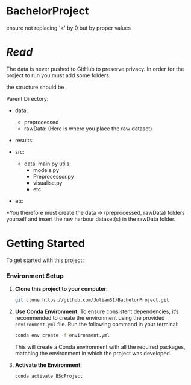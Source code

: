 # BachelorProject
ensure not replacing '<' by 0 but by proper values





# ***Read***

The data is never pushed to GitHub to preserve privacy. In order for the project to run you must add some folders.

the structure should be

Parent Directory:

-   data:
    - preprocessed
    - rawData: (Here is where you place the raw dataset)

-   results:

-   src:
    - data: main.py
    utils:
        - models.py
        - Preprocessor.py
        - visualise.py
        - etc
- etc


*You therefore must create the data -> (preprocessed, rawData) folders yourself and insert the raw harbour dataset(s) in the rawData folder.

# Getting Started
To get started with this project:

### Environment Setup
1. **Clone this project to your computer**:
    ```bash
    git clone https://github.com/JulianS1/BachelorProject.git
    ```

2. **Use Conda Environment**: To ensure consistent dependencies, it’s recommended to create the environment using the provided `environment.yml` file. Run the following command in your terminal:
    ```bash
    conda env create -f environment.yml
    ```
    This will create a Conda environment with all the required packages, matching the environment in which the project was developed.

3. **Activate the Environment**:
    ```bash
    conda activate BScProject
    ```